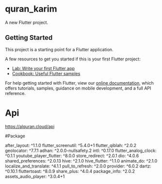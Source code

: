 # quran_karim

A new Flutter project.

## Getting Started

This project is a starting point for a Flutter application.

A few resources to get you started if this is your first Flutter project:

- [Lab: Write your first Flutter app](https://flutter.dev/docs/get-started/codelab)
- [Cookbook: Useful Flutter samples](https://flutter.dev/docs/cookbook)

For help getting started with Flutter, view our
[online documentation](https://flutter.dev/docs), which offers tutorials,
samples, guidance on mobile development, and a full API reference.

# Api
https://alquran.cloud/api

#Package

  after_layout: ^1.1.0
  flutter_screenutil: ^5.4.0+1
  flutter_qiblah: ^2.0.2
  geolocator: ^7.7.1
  adhan: ^2.0.0-nullsafety.2
  intl: ^0.17.0
  flutter_analog_clock: ^0.1.1
  youtube_player_flutter: ^8.0.0
  store_redirect: ^2.0.1
  dio: ^4.0.6
  shared_preferences: ^2.0.13
  hive: ^2.1.0
  hive_flutter: ^1.1.0
  animate_do: ^2.1.0
  localize_and_translate: ^4.1.1
  pull_to_refresh: ^2.0.0
  provider: ^6.0.2
  dartz: ^0.10.1
  fluttertoast: ^8.0.9
  share_plus: ^4.0.4
  package_info: ^2.0.2
  assets_audio_player: ^3.0.4+1
